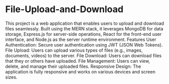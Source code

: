 # File-Upload-and-Download
This project is a web application that enables users to upload and download files seamlessly. Built using the MERN stack, it leverages MongoDB for data storage, Express.js for server-side operations, React for the front-end user interface, and Node.js as the server runtime environment.
                  Features
User Authentication: Secure user authentication using JWT (JSON Web Tokens).
File Upload: Users can upload various types of files (e.g., images, documents, videos) to the server.
File Download: Users can download files that they or others have uploaded.
File Management: Users can view, delete, and manage their uploaded files.
Responsive Design: The application is fully responsive and works on various devices and screen sizes.
